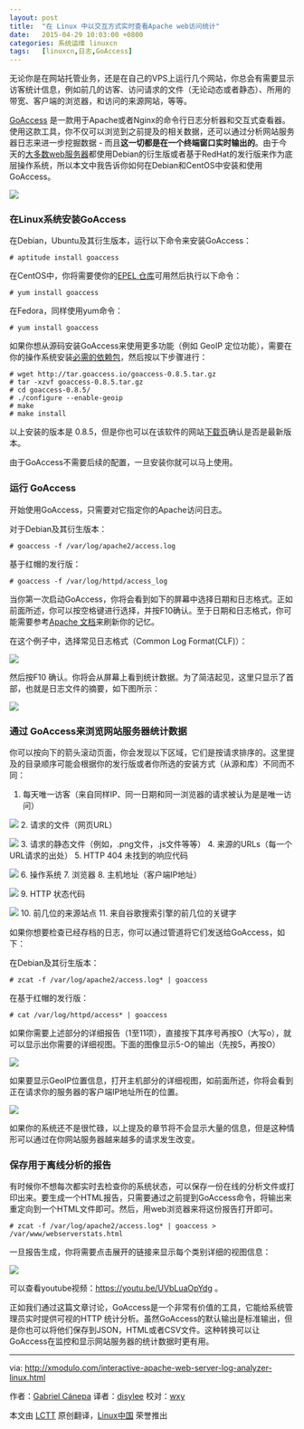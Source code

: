 ```yaml
---
layout: post
title:	"在 Linux 中以交互方式实时查看Apache web访问统计"
date:	2015-04-29 10:03:00 +0800 
categories:	系统运维 linuxcn 
tags:	[linuxcn,日志,GoAccess]
---
```



无论你是在网站托管业务，还是在自己的VPS上运行几个网站，你总会有需要显示访客统计信息，例如前几的访客、访问请求的文件（无论动态或者静态）、所用的带宽、客户端的浏览器，和访问的来源网站，等等。


[GoAccess](http://goaccess.io/) 是一款用于Apache或者Nginx的命令行日志分析器和交互式查看器。使用这款工具，你不仅可以浏览到之前提及的相关数据，还可以通过分析网站服务器日志来进一步挖掘数据 - 而且**这一切都是在一个终端窗口实时输出的**。由于今天的[大多数web服务器](http://w3techs.com/technologies/details/os-linux/all/all)都使用Debian的衍生版或者基于RedHat的发行版来作为底层操作系统，所以本文中我告诉你如何在Debian和CentOS中安装和使用GoAccess。


![](/Asserts/Images/album/201504/29/134906rthi2i52qde4yo7a.jpg)


### 在Linux系统安装GoAccess


在Debian，Ubuntu及其衍生版本，运行以下命令来安装GoAccess：



```
# aptitude install goaccess 

```

在CentOS中，你将需要使你的[EPEL 仓库](http://linux.cn/article-2324-1.html)可用然后执行以下命令：



```
# yum install goaccess

```

在Fedora，同样使用yum命令：



```
# yum install goaccess 

```

如果你想从源码安装GoAccess来使用更多功能（例如 GeoIP 定位功能），需要在你的操作系统安装[必需的依赖包](http://goaccess.io/download#dependencies)，然后按以下步骤进行：



```
# wget http://tar.goaccess.io/goaccess-0.8.5.tar.gz   
# tar -xzvf goaccess-0.8.5.tar.gz
# cd goaccess-0.8.5/
# ./configure --enable-geoip
# make
# make install 

```

以上安装的版本是 0.8.5，但是你也可以在该软件的网站[下载页](http://goaccess.io/download)确认是否是最新版本。


由于GoAccess不需要后续的配置，一旦安装你就可以马上使用。


### 运行 GoAccess


开始使用GoAccess，只需要对它指定你的Apache访问日志。


对于Debian及其衍生版本：



```
# goaccess -f /var/log/apache2/access.log

```

基于红帽的发行版：



```
# goaccess -f /var/log/httpd/access_log 

```

当你第一次启动GoAccess，你将会看到如下的屏幕中选择日期和日志格式。正如前面所述，你可以按空格键进行选择，并按F10确认。至于日期和日志格式，你可能需要参考[Apache 文档](http://httpd.apache.org/docs/2.4/logs.html)来刷新你的记忆。


在这个例子中，选择常见日志格式（Common Log Format(CLF)）：


![](/Asserts/Images/album/201504/29/134907rf9zddqelq1707g2.jpg)


然后按F10 确认。你将会从屏幕上看到统计数据。为了简洁起见，这里只显示了首部，也就是日志文件的摘要，如下图所示：


![](/Asserts/Images/album/201504/29/134907w0gaagpg3azqq3vs.jpg)


### 通过 GoAccess来浏览网站服务器统计数据


你可以按向下的箭头滚动页面，你会发现以下区域，它们是按请求排序的。这里提及的目录顺序可能会根据你的发行版或者你所选的安装方式（从源和库）不同而不同：


1. 每天唯一访客（来自同样IP、同一日期和同一浏览器的请求被认为是是唯一访问）


![](/Asserts/Images/album/201504/29/134907y2hqc0o922qbocbg.jpg)
2. 请求的文件（网页URL）


![](/Asserts/Images/album/201504/29/134907bpopkgzpnazztpzs.jpg)
3. 请求的静态文件（例如，.png文件，.js文件等等）
4. 来源的URLs（每一个URL请求的出处）
5. HTTP 404 未找到的响应代码


![](/Asserts/Images/album/201504/29/134907mvhll29y0055z8dl.jpg)
6. 操作系统
7. 浏览器
8. 主机地址（客户端IP地址）


![](/Asserts/Images/album/201504/29/134907wm7r09aaxok97aek.jpg)
9. HTTP 状态代码


![](/Asserts/Images/album/201504/29/134907s9xp8527rd68j2pb.jpg)
10. 前几位的来源站点
11. 来自谷歌搜索引擎的前几位的关键字


如果你想要检查已经存档的日志，你可以通过管道将它们发送给GoAccess，如下：


在Debian及其衍生版本：



```
# zcat -f /var/log/apache2/access.log* | goaccess 

```

在基于红帽的发行版：



```
# cat /var/log/httpd/access* | goaccess 

```

如果你需要上述部分的详细报告（1至11项），直接按下其序号再按O（大写o），就可以显示出你需要的详细视图。下面的图像显示5-O的输出（先按5，再按O）


![](/Asserts/Images/album/201504/29/134907dz2c22glc25vcvpu.jpg)


如果要显示GeoIP位置信息，打开主机部分的详细视图，如前面所述，你将会看到正在请求你的服务器的客户端IP地址所在的位置。


![](/Asserts/Images/album/201504/29/134907e0qq0ybmmeom4xkb.jpg)


如果你的系统还不是很忙碌，以上提及的章节将不会显示大量的信息，但是这种情形可以通过在你网站服务器越来越多的请求发生改变。


### 保存用于离线分析的报告


有时候你不想每次都实时去检查你的系统状态，可以保存一份在线的分析文件或打印出来。要生成一个HTML报告，只需要通过之前提到GoAccess命令，将输出来重定向到一个HTML文件即可。然后，用web浏览器来将这份报告打开即可。



```
# zcat -f /var/log/apache2/access.log* | goaccess > /var/www/webserverstats.html

```

一旦报告生成，你将需要点击展开的链接来显示每个类别详细的视图信息：


![](/Asserts/Images/album/201504/29/134907setebvxbnnwbtnoz.png)


可以查看youtube视频：<https://youtu.be/UVbLuaOpYdg> 。


正如我们通过这篇文章讨论，GoAccess是一个非常有价值的工具，它能给系统管理员实时提供可视的HTTP 统计分析。虽然GoAccess的默认输出是标准输出，但是你也可以将他们保存到JSON，HTML或者CSV文件。这种转换可以让 GoAccess在监控和显示网站服务器的统计数据时更有用。




---


via: <http://xmodulo.com/interactive-apache-web-server-log-analyzer-linux.html>


作者：[Gabriel Cánepa](http://xmodulo.com/author/gabriel) 译者：[disylee](https://github.com/disylee) 校对：[wxy](https://github.com/wxy)


本文由 [LCTT](https://github.com/LCTT/TranslateProject) 原创翻译，[Linux中国](http://linux.cn/) 荣誉推出
